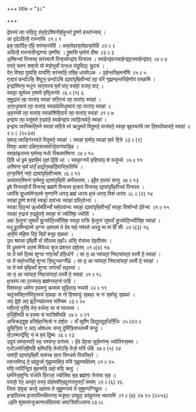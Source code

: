 +++
title = "३८"

+++


दे॒वस्य॑ त्वा सवि॒तुः प्र॑स॒वे॒ऽश्विनो॑र्बा॒हुभ्यां॑ पू॒ष्णो हस्ता॑भ्याम् ।  
आ द॒देऽदि॑त्यै॒ रास्ना॑सि ॥१॥ १  
इळ॒ एह्यदि॑त॒ एहि॒ सर॑स्व॒त्त्येहि॑ । असा॒वेह्यसा॒वेह्यसा॒वेहि॑ ॥२॥ २  
अदि॑त्यै॒ रास्ना॑सीन्द्रा॒ण्या उ॒ष्णीषः॑ । पू॒षासि॑ घ॒र्माय॑ दीष्व ॥३॥ ३  
अ॒श्विभ्यां॑ पिन्वस्व॒ सर॑स्वत्यै पिन्व॒स्वेन्द्रा॑य पिन्वस्व । स्वाहेन्द्र॑वत्स्वाहेन्द्र॑व॒त्स्वाहेन्द्र॑वत् ॥४॥ ४  
यस्ते॒ स्तनः॑ शश॒यो यो म॑यो॒भूर्यो र॑त्न॒धा व॑सु॒विद्यः सु॒दत्रः॑ ।  
येन॒ विश्वा॒ पुष्य॑सि॒ वार्या॑णि॒ सर॑स्वति॒ तमि॒ह धात॑वेऽकः । उ॒र्व॒न्तरि॑क्ष॒मन्वे॑मि ॥५॥ ५  
गा॒य॒त्रं छन्दो॑ऽसि॒ त्रै॑ष्टुभं॒ छन्दो॑ऽसि द्यावा॑पृथि॒वीभ्यां॑ त्वा॒ परि॑ गृह्णाम्य॒न्तरि॑क्षे॒णोप॑ यच्छामि ।  
इन्द्रा॑श्विना॒ मधु॑नः सार॒घस्य॑ घ॒र्मं पा॑त॒ वस॑वो॒ यज॑त॒ वाट् ।  
स्वाहा॒ सूर्य॑स्य र॒श्मये॑ वृष्टि॒वन॑ये ॥६॥ (१) ६  
स॒मु॒द्राय॑ त्वा॒ वाता॑य॒ स्वाहा॑ सरि॒राय॑ त्वा॒ वाता॑य॒ स्वाहा॑ ।  
अ॒ना॒धृ॒ष्याय॑ त्वा॒ वाता॑य॒ स्वाहा॑प्रतिधृ॒ष्याय॑ त्वा॒ वाता॑य॒ स्वाहा॑ ॥  
अ॒व॒स्यवे॑ त्वा॒ वाता॑य॒ स्वाहा॑शिमि॒दाय॑ त्वा॒ वाता॑य॒ स्वाहा॑ ॥१॥ ७  
इन्द्रा॑य त्वा॒ वसु॑मते रु॒द्रव॑ते॒ स्वाहेन्द्रा॑य त्वादि॒त्यव॑ते॒ स्वाहा॑ ।  
इन्द्रा॑य त्वाभिमाति॒घ्ने स्वाहा॑ सवि॒त्रे त्व॑ ऋभु॒मते॑ विभु॒मते॒ वाज॑वते॒ स्वाहा॒ बृह॒स्पत॑ये त्वा वि॒श्वदे॑व्यावते॒ स्वाहा॑ ॥२॥ ८ (२०३७)  
य॒माय॒ त्वाङ्गि॑रस्वते पितृ॒मते॒ स्वाहा॑ । स्वाहा॑ घ॒र्माय॒ स्वाहा॑ घ॒र्मः पि॒त्रे ॥३॥ (९)  
विश्वा॒ आशा॑ दक्षिण॒सत्सर्वा॑न्दे॒वान॑याळि॒ह ।  
स्वाहा॑कृतस्य घ॒र्मस्य॒ मधोः॑ पिबतमश्विना ॥४॥ १०  
दि॒वि धा॑ इ॒मं य॒ज्ञमि॒मं य॒ज्ञं दि॒वि धाः॑ । स्वाहा॒ग्नये॑ य॒ज्ञिया॑य॒ शं यजु॑र्भ्यः ॥५॥ ११  
अश्वि॑ना घ॒र्मं पा॑तँ॒ हार्द्वा॑न॒मह॑र्दि॒वाभि॑रू॒तिभिः॑ ।  
त॒न्त्रा॒यिणे॒ नमो॒ द्यावा॑पृथि॒वीभ्या॑म् ॥६॥ १२  
अपा॑ताम॒श्विना॑ घ॒र्ममनु॒ द्यावा॑पृथि॒वी अ॑मँसाताम् । इहै॒व रा॒तयः॑ सन्तु ॥७॥ १३  
इ॒षे पि॑न्वस्वो॒र्जे पि॑न्वस्व॒ ब्रह्म॑णे पिन्वस्व क्ष॒त्राय॑ पिन्वस्व॒ द्यावा॑पृथि॒वीभ्यां॑ पिन्वस्व ।  
धर्मा॑सि सु॒धर्मामे॑न्य॒स्मे नृ॒म्णानि॑ धारय॒ ब्रह्म॑ धारय क्ष॒त्रं धारय॒ विशं॑ धारय ॥८॥ (२) १४  
स्वाहा॑ पू॒ष्णे शर॑से॒ स्वाहा॒ ग्राव॑भ्यः स्वाहा॑ प्रतिर॒वेभ्यः॑ ।  
स्वाहा॑ पि॒तृभ्य॑ ऊ॒र्ध्वब॑र्हिर्भ्यो घर्म॒पाव॑भ्यः स्वाहा॒ द्यावा॑पृथि॒वीभ्याँ॒ स्वाहा॒ विश्वे॑भ्यो दे॒वेभ्यः॑ ॥१॥ १५  
स्वाहा॑ रु॒द्राय॑ रु॒द्रहू॑तये॒ स्वाहा॒ सं ज्योति॑षा॒ ज्योतिः॑ ।  
अहः॑ के॒तुना॑ जुषताँ सु॒ज्योति॒र्ज्योति॑षा॒ स्वाहा॒ रात्रिः॑ के॒तुना॑ जुषताँ सु॒ज्योति॒र्ज्योति॑षा॒ स्वाहा॑ ।  
मधु॑ हु॒तमिन्द्र॑तमे अ॒ग्ना अ॒श्याम॑ ते देव घर्म॒ नम॑स्ते अस्तु॒ मा मा॑ हिँ सीः ॥२॥(३) १६  
अ॒भी॒मं म॑हि॒मा दिवं॒ विप्रो॑ बभूव स॒प्रथाः॑ ।  
उ॒त श्रव॑सा पृथि॒वीँ सँ सी॑दस्व म॒हाँ२ अ॑सि॒ रोच॑स्व देव॒वीत॑मः ।  
वि धू॒मम॑ग्ने अरु॒षं मि॑येध्य सृ॒ज प्र॑शस्त दर्श॒तम् ॥१॥(४) १७  
या ते॑ घर्म दि॒व्या शुग्या गा॑य॒त्र्याँ ह॑वि॒र्धाने॑ । सा त॒ आ प्या॑यतां॒ निष्ट्या॑यतां॒ तस्यै॑ ते॒ स्वाहा॑ ।  
या ते॑ घर्मा॒न्तरि॑क्षे॒ शुग्या त्रि॒ष्टुभ्याग्नी॑ध्रे । सा त॒ आ प्या॑यतां॒ निष्ट्या॑यतां॒ तस्यै॑ ते॒ स्वाहा॑ ।  
या ते॑ घर्म पृथि॒व्याँ शुग्या जग॑त्याँ सद॒स्या॑ ।  
सा त॒ आ प्या॑यतां॒ निष्ट्या॑यतां॒ तस्यै॑ ते॒ स्वाहा॑ ॥१॥ १८  
क्ष॒त्रस्य॑ त्वा प॒रस्पाय॒ ब्रह्म॑णस्त॒न्वं॑ पाहि ।  
विश॑स्त्वा॒ धर्म॑णा व॒यमनु॑ क्रामाम सुवि॒ताय॒ नव्य॑से ॥२॥ १९  
चतुः॑स्रक्ति॒र्नाभि॑रृ॒तस्य॑ स॒प्रथाः॒ स नो॑ वि॒श्वायुः॑ स॒प्रथाः॒ स नः॑ स॒र्वायुः॑ स॒प्रथाः॑ ।  
अप॒ द्वेषो॒ अप॒ ह्वरो॒न्यव्र॑तस्य सश्चिम ॥३॥ २०  
घर्मै॒तत्ते॒ पुरी॑षं॒ तेन॒ वर्ध॑स्व॒ चा च॑ प्यायस्व ।  
व॒र्धि॒षी॒महि॑ च व॒यमा च॑ प्यासिषीमहि ॥४॥ ॥ २१  
अचि॑क्रद॒द्वृषा॒ हरि॑र्म॒हान्मि॒त्रो न द॑र्श॒तः । सँ सूर्ये॑ण दिद्युतदुद॒धिर्नि॒धिः ॥५॥२२॥  
सु॒मि॒त्रि॒या न॒ आप॒ ओष॑धयः सन्तु दुर्मित्रि॒यास्तस्मै॑ सन्तु॒ ।  
यो॒ऽस्मान्द्वे॑ष्टि॒ यं च॑ व॒यं द्वि॒ष्मः ॥६॥ २३  
उद्व॒यं तम॑स॒स्परि॒ स्वः॒ पश्य॑न्त॒ उत्त॑रम् । दे॒वं दे॑व॒त्रा सूर्य॒मग॑न्म॒ ज्योति॑रुत्त॒मम् ।  
एधो॑ऽस्येधिषी॒महि॑ स॒मिद॑सि॒ तेजो॑ऽसि॒ तेजो॒ मयि॑ धेहि ॥७॥ (५) २४  
याव॑ती॒ द्यावा॑पृथि॒वी याव॑च्च स॒प्त सिन्ध॑वो वितस्थि॒रे ।  
तव॑न्तमिन्द्र ते॒ ग्रह॑मू॒र्जा गृ॑ह्णा॒म्यक्षि॑तं॒ मयि॑ गृह्णा॒म्यक्षि॑तम् ॥१॥ २५  
मयि॒ त्यदि॑न्द्रि॒यं बृ॒हन्मयि॒ दक्षो॒ मयि॒ क्रतुः॑ ।  
घ॒र्मस्त्रि॒शुग्वि रा॑जति वि॒राजा॒ ज्योति॑षा स॒ह ब्रह्म॑णा॒ तेज॑सा स॒ह ॥  
पय॑सो॒ रेत॒ आभृ॑तं॒ तस्य॒ दोह॑मशीम॒ह्युत्त॑रामुत्तराँ॒ समा॑म् ॥२॥ (६) २६  
त्विषः॑ सं॒वृक् क्रत्वे॒ दक्ष॑स्य ते सुषु॒म्णस्य॑ ते सुषुम्णाग्निहु॒तः ।  
इन्द्र॑पीतस्य प्र॒जाप॑तिभक्षितस्य॒ मधु॑मत॒ उप॑हूत॒ उप॑हूतस्य भक्षयामि ॥१॥ (७) २७ ९० (२०५६)  
॥इति शुक्लयजुःकाण्वसंहितायां अष्टत्रिंशोऽध्यायः॥३॥८